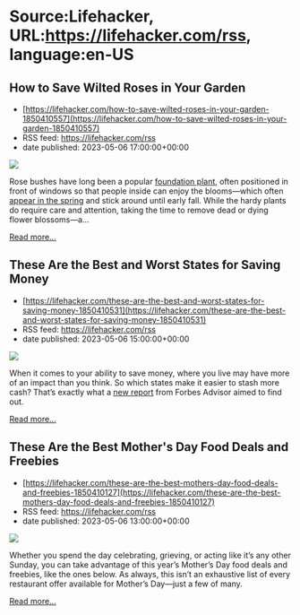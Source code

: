 # Source:Lifehacker, URL:https://lifehacker.com/rss, language:en-US

## How to Save Wilted Roses in Your Garden
 - [https://lifehacker.com/how-to-save-wilted-roses-in-your-garden-1850410557](https://lifehacker.com/how-to-save-wilted-roses-in-your-garden-1850410557)
 - RSS feed: https://lifehacker.com/rss
 - date published: 2023-05-06 17:00:00+00:00

<img class="type:primaryImage" src="https://i.kinja-img.com/gawker-media/image/upload/s--NE9sXmFp--/c_fit,fl_progressive,q_80,w_636/cbdb87acff3ea4bdad4963cbd2e43bd6.jpg" /><p>Rose bushes have long been a popular <a href="https://lifehacker.com/surround-your-house-with-these-foundation-plants-1850386141" target="_blank">foundation plant</a>, often positioned in front of windows so that people inside can enjoy the blooms—which often <a href="https://www.almanac.com/plant/roses" rel="noopener noreferrer" target="_blank">appear in the spring</a> and stick around until early fall. While the hardy plants do require care and attention, taking the time to remove dead or dying flower blossoms—a…</p><p><a href="https://lifehacker.com/how-to-save-wilted-roses-in-your-garden-1850410557">Read more...</a></p>

## These Are the Best and Worst States for Saving Money
 - [https://lifehacker.com/these-are-the-best-and-worst-states-for-saving-money-1850410531](https://lifehacker.com/these-are-the-best-and-worst-states-for-saving-money-1850410531)
 - RSS feed: https://lifehacker.com/rss
 - date published: 2023-05-06 15:00:00+00:00

<img class="type:primaryImage" src="https://i.kinja-img.com/gawker-media/image/upload/s--z3UqzckK--/c_fit,fl_progressive,q_80,w_636/58fdd1902e5de3bb19b9b0723ca49cff.jpg" /><p>When it comes to your ability to save money, where you live may have more of an impact than you think. So which states make it easier to stash more cash? That’s exactly what a <a href="https://www.forbes.com/advisor/banking/the-worst-and-best-states-to-live-in-for-saving-money/" rel="noopener noreferrer" target="_blank">new report</a> from Forbes Advisor aimed to find out.</p><p><a href="https://lifehacker.com/these-are-the-best-and-worst-states-for-saving-money-1850410531">Read more...</a></p>

## These Are the Best Mother's Day Food Deals and Freebies
 - [https://lifehacker.com/these-are-the-best-mothers-day-food-deals-and-freebies-1850410127](https://lifehacker.com/these-are-the-best-mothers-day-food-deals-and-freebies-1850410127)
 - RSS feed: https://lifehacker.com/rss
 - date published: 2023-05-06 13:00:00+00:00

<img class="type:primaryImage" src="https://i.kinja-img.com/gawker-media/image/upload/s--PmSFbZXE--/c_fit,fl_progressive,q_80,w_636/2f21ed1c02033b95c45bca6c38b02854.jpg" /><p>Whether you spend the day celebrating, grieving, or acting like it’s any other Sunday, you can take advantage of this year’s Mother’s Day food deals and freebies, like the ones below. As always, this isn’t an exhaustive list of every restaurant offer available for Mother’s Day—just a few of many.<br /></p><p><a href="https://lifehacker.com/these-are-the-best-mothers-day-food-deals-and-freebies-1850410127">Read more...</a></p>

